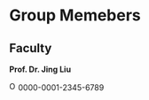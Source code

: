 # **Group Memebers**

## **Faculty**

**Prof. Dr. Jing Liu** 

<img alt="ORCID logo" src="https://info.orcid.org/wp-content/uploads/2019/11/orcid_16x16.png" width="16" height="16" />0000-0001-2345-6789</a>



